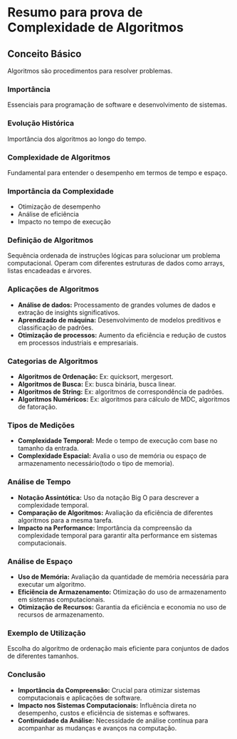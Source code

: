 
# Resumo para prova de Complexidade de Algoritmos

## Conceito Básico
Algoritmos são procedimentos para resolver problemas.

### Importância
Essenciais para programação de software e desenvolvimento de sistemas.

### Evolução Histórica
Importância dos algoritmos ao longo do tempo.

### Complexidade de Algoritmos
Fundamental para entender o desempenho em termos de tempo e espaço.

### Importância da Complexidade
- Otimização de desempenho
- Análise de eficiência
- Impacto no tempo de execução

### Definição de Algoritmos
Sequência ordenada de instruções lógicas para solucionar um problema computacional. Operam com diferentes estruturas de dados como arrays, listas encadeadas e árvores.

### Aplicações de Algoritmos
- **Análise de dados:** Processamento de grandes volumes de dados e extração de insights significativos.
- **Aprendizado de máquina:** Desenvolvimento de modelos preditivos e classificação de padrões.
- **Otimização de processos:** Aumento da eficiência e redução de custos em processos industriais e empresariais.

### Categorias de Algoritmos
- **Algoritmos de Ordenação:** Ex: quicksort, mergesort.
- **Algoritmos de Busca:** Ex: busca binária, busca linear.
- **Algoritmos de String:** Ex: algoritmos de correspondência de padrões.
- **Algoritmos Numéricos:** Ex: algoritmos para cálculo de MDC, algoritmos de fatoração.

### Tipos de Medições
- **Complexidade Temporal:** Mede o tempo de execução com base no tamanho da entrada.
- **Complexidade Espacial:** Avalia o uso de memória ou espaço de armazenamento necessário(todo o tipo de memoria).

### Análise de Tempo
- **Notação Assintótica:** Uso da notação Big O para descrever a complexidade temporal.
- **Comparação de Algoritmos:** Avaliação da eficiência de diferentes algoritmos para a mesma tarefa.
- **Impacto na Performance:** Importância da compreensão da complexidade temporal para garantir alta performance em sistemas computacionais.

### Análise de Espaço
- **Uso de Memória:** Avaliação da quantidade de memória necessária para executar um algoritmo.
- **Eficiência de Armazenamento:** Otimização do uso de armazenamento em sistemas computacionais.
- **Otimização de Recursos:** Garantia da eficiência e economia no uso de recursos de armazenamento.

### Exemplo de Utilização
Escolha do algoritmo de ordenação mais eficiente para conjuntos de dados de diferentes tamanhos.

### Conclusão
- **Importância da Compreensão:** Crucial para otimizar sistemas computacionais e aplicações de software.
- **Impacto nos Sistemas Computacionais:** Influência direta no desempenho, custos e eficiência de sistemas e softwares.
- **Continuidade da Análise:** Necessidade de análise contínua para acompanhar as mudanças e avanços na computação.
